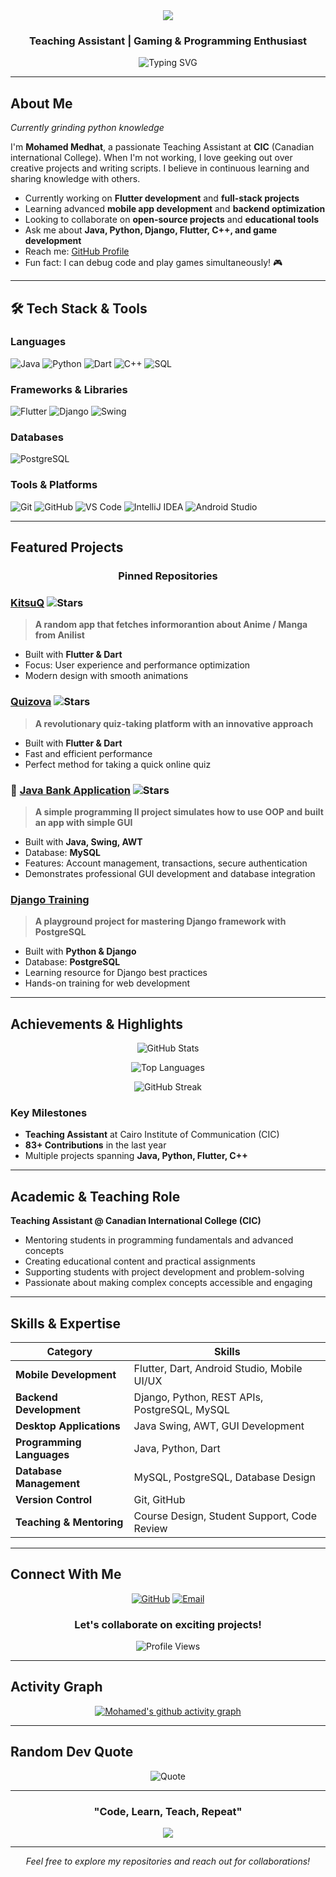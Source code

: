 <div align="center">
  <img src="https://capsule-render.vercel.app/api?type=waving&color=gradient&customColorList=12&height=200&section=header&text=Mohamed%20Medhat&fontSize=60&fontAlignY=35&animation=twinkling&fontColor=ffffff" />
</div>

<div align="center">
  
  ### Teaching Assistant | Gaming & Programming Enthusiast
  
  <img src="https://readme-typing-svg.herokuapp.com?font=Fira+Code&weight=600&size=28&pause=1000&color=3F9EF7&center=true&vCenter=true&random=false&width=600&lines=Welcome+to+my+GitHub+Profile!;Building+Creative+Solutions;Teaching+%26+Learning+Every+Day;Let's+Code+Something+Amazing!" alt="Typing SVG" />
  
</div>

---

## About Me

*Currently grinding python knowledge*

I'm **Mohamed Medhat**, a passionate Teaching Assistant at **CIC** (Canadian international College). When I'm not working, I love geeking out over creative projects and writing scripts. I believe in continuous learning and sharing knowledge with others.

- Currently working on **Flutter development** and **full-stack projects**
- Learning advanced **mobile app development** and **backend optimization**
- Looking to collaborate on **open-source projects** and **educational tools**
- Ask me about **Java, Python, Django, Flutter, C++, and game development**
- Reach me: [GitHub Profile](https://github.com/MohaFadl)
- Fun fact: I can debug code and play games simultaneously! 🎮
---

## 🛠️ Tech Stack & Tools

### Languages
![Java](https://img.shields.io/badge/Java-ED8B00?style=for-the-badge&logo=openjdk&logoColor=white)
![Python](https://img.shields.io/badge/Python-3776AB?style=for-the-badge&logo=python&logoColor=white)
![Dart](https://img.shields.io/badge/Dart-0175C2?style=for-the-badge&logo=dart&logoColor=white)
![C++](https://img.shields.io/badge/C++-00599C?style=for-the-badge&logo=cplusplus&logoColor=white)
![SQL](https://img.shields.io/badge/SQL-4479A1?style=for-the-badge&logo=mysql&logoColor=white)

### Frameworks & Libraries
![Flutter](https://img.shields.io/badge/Flutter-02569B?style=for-the-badge&logo=flutter&logoColor=white)
![Django](https://img.shields.io/badge/Django-092E20?style=for-the-badge&logo=django&logoColor=white)
![Swing](https://img.shields.io/badge/Java_Swing-ED8B00?style=for-the-badge&logo=java&logoColor=white)

### Databases
![PostgreSQL](https://img.shields.io/badge/PostgreSQL-316192?style=for-the-badge&logo=postgresql&logoColor=white)

### Tools & Platforms
![Git](https://img.shields.io/badge/Git-F05032?style=for-the-badge&logo=git&logoColor=white)
![GitHub](https://img.shields.io/badge/GitHub-181717?style=for-the-badge&logo=github&logoColor=white)
![VS Code](https://img.shields.io/badge/VS_Code-007ACC?style=for-the-badge&logo=visual-studio-code&logoColor=white)
![IntelliJ IDEA](https://img.shields.io/badge/IntelliJ_IDEA-000000?style=for-the-badge&logo=intellij-idea&logoColor=white)
![Android Studio](https://img.shields.io/badge/Android_Studio-3DDC84?style=for-the-badge&logo=android-studio&logoColor=white)

---

## Featured Projects

<div align="center">

### Pinned Repositories

</div>

### [KitsuQ](https://github.com/MohaFadl/KitsuQ) ![Stars](https://img.shields.io/github/stars/MohaFadl/KitsuQ?style=social)
> **A random app that fetches informorantion about Anime / Manga from Anilist**
- Built with **Flutter & Dart**
- Focus: User experience and performance optimization
- Modern design with smooth animations

### [Quizova](https://github.com/MohaFadl/Quizova) ![Stars](https://img.shields.io/github/stars/MohaFadl/Quizova?style=social)
> **A revolutionary quiz-taking platform with an innovative approach**
- Built with **Flutter & Dart**
- Fast and efficient performance
- Perfect method for taking a quick online quiz

### 🏦 [Java Bank Application](https://github.com/MohaFadl/p3-java-bank-app) ![Stars](https://img.shields.io/github/stars/MohaFadl/p3-java-bank-app?style=social)
> **A simple programming II project simulates how to use OOP and built an app with simple GUI**
- Built with **Java, Swing, AWT**
- Database: **MySQL**
- Features: Account management, transactions, secure authentication
- Demonstrates professional GUI development and database integration

### [Django Training](https://github.com/MohaFadl/DjangoTraining)
> **A playground project for mastering Django framework with PostgreSQL**
- Built with **Python & Django**
- Database: **PostgreSQL**
- Learning resource for Django best practices
- Hands-on training for web development
---

## Achievements & Highlights

<div align="center">

![GitHub Stats](https://github-readme-stats.vercel.app/api?username=MohaFadl&show_icons=true&theme=tokyonight&hide_border=true&include_all_commits=true&count_private=true)

![Top Languages](https://github-readme-stats.vercel.app/api/top-langs/?username=MohaFadl&layout=compact&theme=tokyonight&hide_border=true&langs_count=8)

![GitHub Streak](https://github-readme-streak-stats.herokuapp.com/?user=MohaFadl&theme=tokyonight&hide_border=true)

</div>

### Key Milestones
- **Teaching Assistant** at Cairo Institute of Communication (CIC)
- **83+ Contributions** in the last year
- Multiple projects spanning **Java, Python, Flutter, C++**

---

## Academic & Teaching Role

**Teaching Assistant @ Canadian International College (CIC)**
- Mentoring students in programming fundamentals and advanced concepts
- Creating educational content and practical assignments
- Supporting students with project development and problem-solving
- Passionate about making complex concepts accessible and engaging

---

## Skills & Expertise

<div align="center">

| Category | Skills |
|----------|--------|
| **Mobile Development** | Flutter, Dart, Android Studio, Mobile UI/UX |
| **Backend Development** | Django, Python, REST APIs, PostgreSQL, MySQL |
| **Desktop Applications** | Java Swing, AWT, GUI Development |
| **Programming Languages** | Java, Python, Dart |
| **Database Management** | MySQL, PostgreSQL, Database Design |
| **Version Control** | Git, GitHub |
| **Teaching & Mentoring** | Course Design, Student Support, Code Review |

</div>

---

## Connect With Me

<div align="center">

[![GitHub](https://img.shields.io/badge/GitHub-181717?style=for-the-badge&logo=github&logoColor=white)](https://github.com/MohaFadl)
[![Email](https://img.shields.io/badge/Email-D14836?style=for-the-badge&logo=gmail&logoColor=white)](mailto:mohamedmedfadl@gmail.com)

### Let's collaborate on exciting projects!

![Profile Views](https://komarev.com/ghpvc/?username=MohaFadl&color=blue&style=for-the-badge)

</div>

---

## Activity Graph

<div align="center">

[![Mohamed's github activity graph](https://github-readme-activity-graph.vercel.app/graph?username=MohaFadl&theme=tokyo-night&hide_border=true)](https://github.com/MohaFadl)

</div>

---

## Random Dev Quote

<div align="center">

![Quote](https://quotes-github-readme.vercel.app/api?type=horizontal&theme=tokyonight)

</div>

---

<div align="center">
  
  ### "Code, Learn, Teach, Repeat"
  
  <img src="https://capsule-render.vercel.app/api?type=waving&color=gradient&customColorList=12&height=100&section=footer" />
  
</div>

---

<div align="center">
  <i> Feel free to explore my repositories and reach out for collaborations! </i>
</div>
